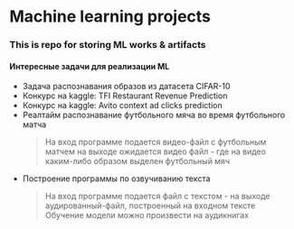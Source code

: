 # Machine learning projects

### This is repo for storing ML works & artifacts



#### Интересные задачи для реализации ML
- Задача распознавания образов из датасета CIFAR-10
- Конкурс на kaggle: TFI Restaurant Revenue Prediction
- Конкурс на kaggle: Avito context ad clicks prediction
- Реалтайм распознавание футбольного мяча во время футбольного матча
    > На вход программе подается видео-файл с футбольным матчем на выходе ожидается видео файл - где
      на видео каким-либо образом выделен футбольный мяч
- Построение программы по озвучиванию текста
    > На вход программе подается файл с текстом - на выходе аудированный-файл, построенный на входном тексте  
      Обучение модели можно произвести на аудикнигах
  
